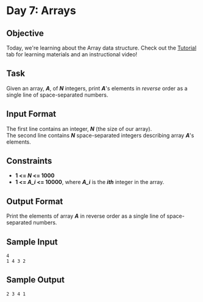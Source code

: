 # Day 7: Arrays
## Objective
Today, we're learning about the Array data structure. Check out the [Tutorial](https://www.hackerrank.com/challenges/30-arrays/tutorial) tab for learning materials and an instructional video!

## Task
Given an array, **_A_**, of **_N_** integers, print **_A_**'s elements in _reverse_ order as a single line of space-separated numbers.

## Input Format

The first line contains an integer, **_N_** (the size of our array).  
The second line contains **_N_** space-separated integers describing array **_A_**'s elements.

## Constraints
- **1 <= _N_ <= 1000**
- **1 <= _A_i_ <= 10000**, where **_A_i_** is the **_ith_** integer in the array.

## Output Format

Print the elements of array **_A_** in reverse order as a single line of space-separated numbers.

## Sample Input
```
4
1 4 3 2
```
## Sample Output
```
2 3 4 1
```